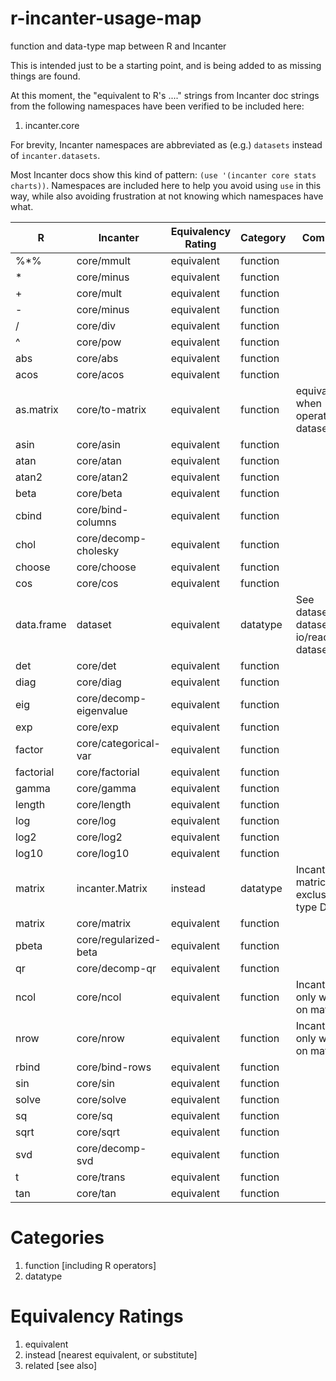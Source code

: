 r-incanter-usage-map
====================

function and data-type map between R and Incanter

This is intended just to be a starting point, and is being added to as missing
things are found.

At this moment, the "equivalent to R's ...." strings from Incanter doc strings
from the following namespaces have been verified to be included here:

1. incanter.core

For brevity, Incanter namespaces are abbreviated as (e.g.) ```datasets```
instead of ```incanter.datasets```.

Most Incanter docs show this kind of pattern: ```(use '(incanter core stats
charts))```.  Namespaces are included here to help you avoid using ```use``` in
this way, while also avoiding frustration at not knowing which namespaces have
what.

| R           | Incanter               | Equivalency Rating | Category | Comments                                       |
|-------------|------------------------|--------------------|----------|----------------------------------------------  |
| %*%         | core/mmult             | equivalent         | function |                                                |
| *           | core/minus             | equivalent         | function |                                                |
| +           | core/mult              | equivalent         | function |                                                |
| -           | core/minus             | equivalent         | function |                                                |
| /           | core/div               | equivalent         | function |                                                |
| ^           | core/pow               | equivalent         | function |                                                |
| abs         | core/abs               | equivalent         | function |                                                |
| acos        | core/acos              | equivalent         | function |                                                |
| as.matrix   | core/to-matrix         | equivalent         | function | equivalent when operating on datasets          |
| asin        | core/asin              | equivalent         | function |                                                |
| atan        | core/atan              | equivalent         | function |                                                |
| atan2       | core/atan2             | equivalent         | function |                                                |
| beta        | core/beta              | equivalent         | function |                                                |
| cbind       | core/bind-columns      | equivalent         | function |                                                |
| chol        | core/decomp-cholesky   | equivalent         | function |                                                |
| choose      | core/choose            | equivalent         | function |                                                |
| cos         | core/cos               | equivalent         | function |                                                |
| data.frame  | dataset                | equivalent         | datatype | See datasets/get-dataset, io/read-dataset      |
| det         | core/det               | equivalent         | function |                                                |
| diag        | core/diag              | equivalent         | function |                                                |
| eig         | core/decomp-eigenvalue | equivalent         | function |                                                |
| exp         | core/exp               | equivalent         | function |                                                |
| factor      | core/categorical-var   | equivalent         | function |                                                |
| factorial   | core/factorial         | equivalent         | function |                                                |
| gamma       | core/gamma             | equivalent         | function |                                                |
| length      | core/length            | equivalent         | function |                                                |
| log         | core/log               | equivalent         | function |                                                |
| log2        | core/log2              | equivalent         | function |                                                |
| log10       | core/log10             | equivalent         | function |                                                |
| matrix      | incanter.Matrix        | instead            | datatype | Incanter matrices are exclusive to type Double |
| matrix      | core/matrix            | equivalent         | function |                                                |
| pbeta       | core/regularized-beta  | equivalent         | function |                                                |
| qr          | core/decomp-qr         | equivalent         | function |                                                |
| ncol        | core/ncol              | equivalent         | function | Incanter's only works on matrices              |
| nrow        | core/nrow              | equivalent         | function | Incanter's only works on matrices              |
| rbind       | core/bind-rows         | equivalent         | function |                                                |
| sin         | core/sin               | equivalent         | function |                                                |
| solve       | core/solve             | equivalent         | function |                                                |
| sq          | core/sq                | equivalent         | function |                                                |
| sqrt        | core/sqrt              | equivalent         | function |                                                |
| svd         | core/decomp-svd        | equivalent         | function |                                                |
| t           | core/trans             | equivalent         | function |                                                |
| tan         | core/tan               | equivalent         | function |                                                |


# Categories #
1. function [including R operators]
2. datatype

# Equivalency Ratings #
1. equivalent
2. instead [nearest equivalent, or substitute]
3. related [see also]
